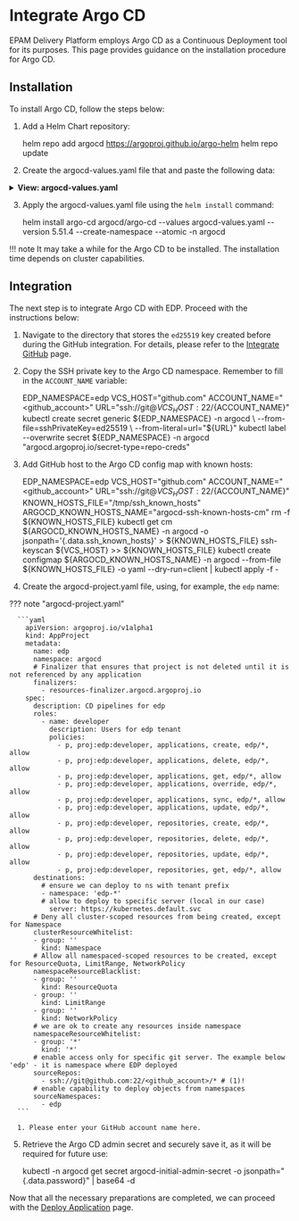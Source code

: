 # Integrate Argo CD

EPAM Delivery Platform employs Argo CD as a Continuous Deployment tool for its purposes. This page provides guidance on the installation procedure for Argo CD.

## Installation

To install Argo CD, follow the steps below:

1. Add a Helm Chart repository:

      helm repo add argocd https://argoproj.github.io/argo-helm
      helm repo update

2. Create the argocd-values.yaml file that and paste the following data:

  <details>
  <summary><b>View: argocd-values.yaml</b></summary>

  ```yaml
  redis-ha:
    enabled: false
  redis:
    enabled: true

  server:
    replicas: 1
    env:
      - name: ARGOCD_API_SERVER_REPLICAS
        value: '1'

    ingress:
      enabled: true
      hosts:
        # after domain creation update
        - "argocd-dev.example.com"

    # we use Keycloak so no DEX is required
  dex:
    enabled: false

    # Disabled for multitenancy env with single instance deployment
  applicationSet:
    enabled: false

  configs:
    secret:
      # -- Create the argocd-secret
      createSecret: true
    cm:
      application.instanceLabelKey: argocd.argoproj.io/instance-edp

    params:
      server.insecure: true
      application.namespaces: >-
        edp
  ```

  </details>

3. Apply the argocd-values.yaml file using the `helm install` command:

      helm install argo-cd argocd/argo-cd --values argocd-values.yaml --version 5.51.4 --create-namespace --atomic -n argocd

!!! note
    It may take a while for the Argo CD to be installed. The installation time depends on cluster capabilities.

## Integration

The next step is to integrate Argo CD with EDP. Proceed with the instructions below:

1. Navigate to the directory that stores the `ed25519` key created before during the GitHub integration. For details, please refer to the [Integrate GitHub](integrate-github.md) page.

2. Copy the SSH private key to the Argo CD namespace. Remember to fill in the `ACCOUNT_NAME` variable:

      EDP_NAMESPACE=edp
      VCS_HOST="github.com"
      ACCOUNT_NAME="<github_account>"
      URL="ssh://git@${VCS_HOST}:22/${ACCOUNT_NAME}"
      kubectl create secret generic ${EDP_NAMESPACE} -n argocd \
      --from-file=sshPrivateKey=ed25519 \
      --from-literal=url="${URL}"
      kubectl label --overwrite secret ${EDP_NAMESPACE} -n argocd "argocd.argoproj.io/secret-type=repo-creds"

3. Add GitHub host to the Argo CD config map with known hosts:

      EDP_NAMESPACE=edp
      VCS_HOST="github.com"
      ACCOUNT_NAME="<github_account>"
      URL="ssh://git@${VCS_HOST}:22/${ACCOUNT_NAME}"
      KNOWN_HOSTS_FILE="/tmp/ssh_known_hosts"
      ARGOCD_KNOWN_HOSTS_NAME="argocd-ssh-known-hosts-cm"
      rm -f ${KNOWN_HOSTS_FILE}
      kubectl get cm ${ARGOCD_KNOWN_HOSTS_NAME} -n argocd -o jsonpath='{.data.ssh_known_hosts}' > ${KNOWN_HOSTS_FILE}
      ssh-keyscan ${VCS_HOST} >> ${KNOWN_HOSTS_FILE}
      kubectl create configmap ${ARGOCD_KNOWN_HOSTS_NAME} -n argocd --from-file ${KNOWN_HOSTS_FILE} -o yaml --dry-run=client | kubectl apply -f -

4. Create the argocd-project.yaml file, using, for example, the `edp` name:

  ??? note "argocd-project.yaml"

      ```yaml
        apiVersion: argoproj.io/v1alpha1
        kind: AppProject
        metadata:
          name: edp
          namespace: argocd
          # Finalizer that ensures that project is not deleted until it is not referenced by any application
          finalizers:
            - resources-finalizer.argocd.argoproj.io
        spec:
          description: CD pipelines for edp
          roles:
            - name: developer
              description: Users for edp tenant
              policies:
                - p, proj:edp:developer, applications, create, edp/*, allow
                - p, proj:edp:developer, applications, delete, edp/*, allow
                - p, proj:edp:developer, applications, get, edp/*, allow
                - p, proj:edp:developer, applications, override, edp/*, allow
                - p, proj:edp:developer, applications, sync, edp/*, allow
                - p, proj:edp:developer, applications, update, edp/*, allow
                - p, proj:edp:developer, repositories, create, edp/*, allow
                - p, proj:edp:developer, repositories, delete, edp/*, allow
                - p, proj:edp:developer, repositories, update, edp/*, allow
                - p, proj:edp:developer, repositories, get, edp/*, allow
          destinations:
            # ensure we can deploy to ns with tenant prefix
            - namespace: 'edp-*'
            # allow to deploy to specific server (local in our case)
              server: https://kubernetes.default.svc
          # Deny all cluster-scoped resources from being created, except for Namespace
          clusterResourceWhitelist:
          - group: ''
            kind: Namespace
          # Allow all namespaced-scoped resources to be created, except for ResourceQuota, LimitRange, NetworkPolicy
          namespaceResourceBlacklist:
          - group: ''
            kind: ResourceQuota
          - group: ''
            kind: LimitRange
          - group: ''
            kind: NetworkPolicy
          # we are ok to create any resources inside namespace
          namespaceResourceWhitelist:
          - group: '*'
            kind: '*'
          # enable access only for specific git server. The example below 'edp' - it is namespace where EDP deployed
          sourceRepos:
            - ssh://git@github.com:22/<github_account>/* # (1)!
          # enable capability to deploy objects from namespaces
          sourceNamespaces:
            - edp
      ```

      1. Please enter your GitHub account name here.

5. Retrieve the Argo CD admin secret and securely save it, as it will be required for future use:

      kubectl -n argocd get secret argocd-initial-admin-secret -o jsonpath="{.data.password}" | base64 -d

Now that all the necessary preparations are completed, we can proceed with the [Deploy Application](deploy-application.md) page.
